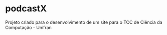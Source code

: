 # podcastX
Projeto criado para o desenvolvimento de um site para o TCC de Ciência da Computação - Unifran
